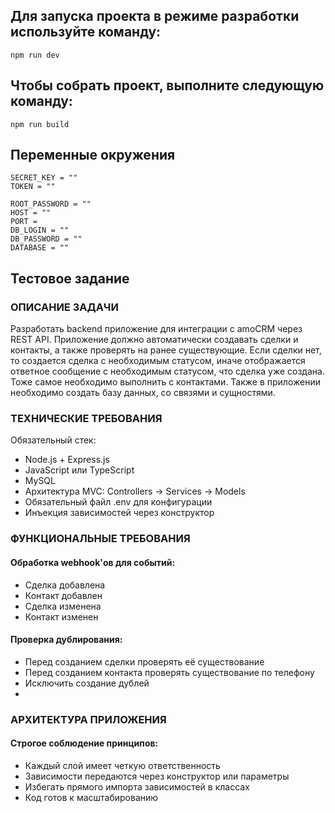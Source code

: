 ## Для запуска проекта в режиме разработки используйте команду:
```npm run dev```

## Чтобы собрать проект, выполните следующую команду:
```npm run build```

## Переменные окружения
```
SECRET_KEY = ""
TOKEN = ""

ROOT_PASSWORD = ""
HOST = ""
PORT = 
DB_LOGIN = ""
DB_PASSWORD = ""
DATABASE = ""
```
## Тестовое задание

### ОПИСАНИЕ ЗАДАЧИ
Разработать backend приложение для интеграции с amoCRM через REST API. Приложение должно автоматически создавать сделки и контакты, а также проверять на ранее существующие.
Если сделки нет, то создается сделка с необходимым статусом, иначе отображается ответное сообщение с необходимым статусом, что сделка уже создана. Тоже самое необходимо выполнить с контактами.
Также в приложении необходимо создать базу данных, со связями и сущностями.

### ТЕХНИЧЕСКИЕ ТРЕБОВАНИЯ

Обязательный стек:
- Node.js + Express.js
- JavaScript или TypeScript
- MySQL
- Архитектура MVC: Controllers → Services → Models
- Обязательный файл .env для конфигурации
- Инъекция зависимостей через конструктор

### ФУНКЦИОНАЛЬНЫЕ ТРЕБОВАНИЯ

#### Обработка webhook'ов для событий:
- Сделка добавлена
- Контакт добавлен
- Сделка изменена
- Контакт изменен
  
#### Проверка дублирования:
- Перед созданием сделки проверять её существование
- Перед созданием контакта проверять существование по телефону
- Исключить создание дублей
- 
### АРХИТЕКТУРА ПРИЛОЖЕНИЯ

#### Строгое соблюдение принципов:
- Каждый слой имеет четкую ответственность
- Зависимости передаются через конструктор или параметры
- Избегать прямого импорта зависимостей в классах
- Код готов к масштабированию
